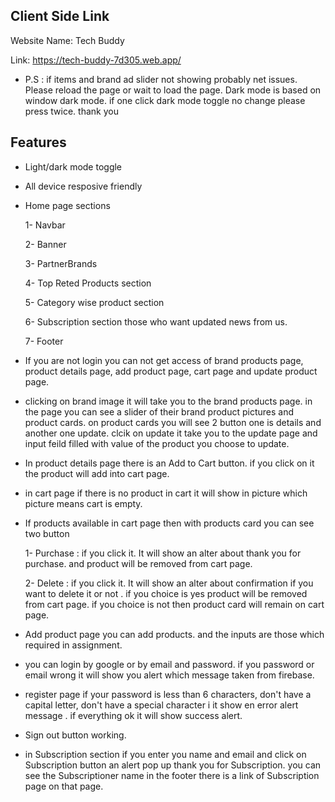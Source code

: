 
## Client Side Link

Website Name: Tech Buddy

Link: https://tech-buddy-7d305.web.app/

- P.S : if items and brand ad slider not showing probably net issues. Please reload the page or wait to load the page. Dark mode is based on window dark mode. if one click dark mode toggle no change please press twice. thank you




## Features

- Light/dark mode toggle
- All device resposive friendly 
- Home page sections
  
  1- Navbar

  2- Banner

  3- PartnerBrands

  4- Top Reted Products section

  5- Category wise product section

  6- Subscription section those who want updated news from us.

  7- Footer

- If you are not login you can not get access of brand products page, product details page, add product page, cart page and update product page.

- clicking on brand image it will take you to the brand products page.  in the page you can see a slider of their brand product pictures and product cards. on product cards you will see 2 button one is details and another one update. clcik on update it take you to the update page and input feild filled with value of the product you choose to update.

- In product details page there is an Add to Cart button. if you click on it the product will add into cart page.

- in cart page if there is no product in cart it will show in picture which picture means cart is empty.

- If products available in cart page then with products card you can see two button

  1- Purchase : if you click it. It will show an alter about thank you for purchase. and product will be removed from cart page.

  2- Delete : if you click it. It will show an alter about confirmation if you want to delete it or not . if you choice is yes product will be removed from cart page. if you choice is not then product card will remain on cart page.

- Add product page you can add products. and the inputs are those which required in assignment.

- you can login by google or by email and password. if you password or email wrong it will show you alert which message taken from firebase.

- register page if your password is less than 6 characters, don't have a capital letter, don't have a special character i it show en error alert message . if everything ok it will show success alert.

- Sign out button working.

- in Subscription section if you enter you name and email and click on Subscription button an alert pop up thank you for Subscription. you can see the Subscriptioner name in the footer there is a link of Subscription page on that page.


